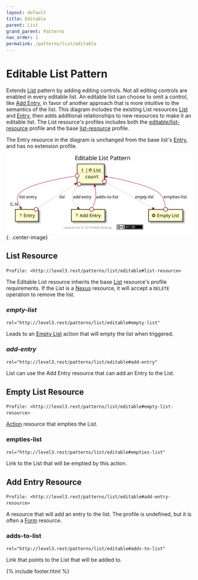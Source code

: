 ```yaml
---
layout: default
title: Editable
parent: List
grand_parent: Patterns
nav_order: 1
permalink: /patterns/list/editable
---
```

# Editable List Pattern

Extends [List](../list.md) pattern by adding editing controls. Not all editing controls are enabled in every editable list. An editable list can choose to omit a control, like [Add Entry](#add-entry-resource), in favor of another approach that is more intuitive to the semantics of the list. This diagram includes the existing List resources [List](../list.md#list-resource) and [Entry](../list.md#entry-resource), then adds additional relationships to new resources to make it an editable list. The List resource's profiles includes both the [editable/list-resource](#list-resource) profile and the base [list-resource](../list.md#list-resource) profile.

The Entry resource in the diagram is unchanged from the base list's [Entry](../list.md#entry-resource), and has no extension profile.

![](editable/relations.svg){: .center-image}

## List Resource

`Profile: <http://level3.rest/patterns/list/editable#list-resource>`

The Editable List resource inherits the base [List](../list.md#list-resource) resource's profile requirements. If the List is a [Nexus](../../profiles/nexus.md) resource, it will accept a `DELETE` operation to remove the list.

### *empty-list*

```
rel="http://level3.rest/patterns/list/editable#empty-list"
```

Leads to an [Empty List](#empty-list-resource) action  that will empty the list when triggered.

### *add-entry*

```
rel="http://level3.rest/patterns/list/editable#add-entry"
```

List can use the Add Entry resource that can add an Entry to the List.

## Empty List Resource

`Profile: <http://level3.rest/patterns/list/editable#empty-list-resource>`

[Action](../../profiles/action.md) resource that empties the List.

### empties-list

```
rel="http://level3.rest/patterns/list/editable#empties-list"
```

Link to the List that will be emptied by this action.

## Add Entry Resource

`Profile: <http://level3.rest/patterns/list/editable#add-entry-resource>`

A resource that will add an entry to the list. The profile is undefined, but it is often a [Form](../../profiles/form.md) resource.

### adds-to-list

```
rel="http://level3.rest/patterns/list/editable#adds-to-list"
```

Link that points to the List that will be added to.

{% include footer.html %}